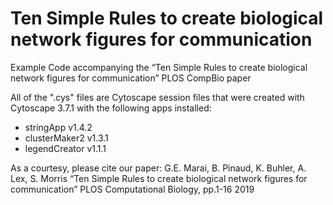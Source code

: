 # Ten Simple Rules to create biological network figures for communication
Example Code accompanying the “Ten Simple Rules to create biological network figures for communication” PLOS CompBio paper 

All of the ".cys" files are Cytoscape session files that were created with Cytoscape 3.7.1 with the following apps installed:
* stringApp v1.4.2
* clusterMaker2 v1.3.1
* legendCreator v1.1.1

As a courtesy, please cite our paper:
G.E. Marai, B. Pinaud, K. Buhler, A. Lex, S. Morris
“Ten Simple Rules to create biological network figures for communication” 
PLOS Computational Biology, pp.1-16 2019
